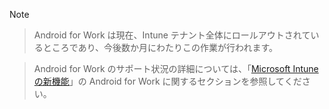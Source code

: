 > [!Note]

> Android for Work は現在、Intune テナント全体にロールアウトされているところであり、今後数か月にわたりこの作業が行われます。

> Android for Work のサポート状況の詳細については、「[Microsoft Intune の新機能](/intune/whats-new/whats-new-in-microsoft-intune)」の Android for Work に関するセクションを参照してください。


<!--HONumber=Nov16_HO1-->


